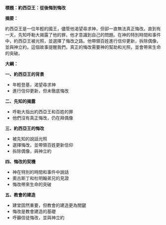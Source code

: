 **標題：約西亞王：從後悔到悔改**

**摘要：**

約西亞王是一位年輕的國王，儘管他渴望尋求神，但卻一直無法真正悔改。直到有一天，先知呼勒大揭露了他的罪，他才意識到自己的問題。在神的特別時間和事件中，約西亞王被光照，並選擇了悔改之路。他帶領百姓進行信仰更新，拆除偶像，並與神立約。這個故事提醒我們，真正的悔改需要神的幫助和光照，並會帶來生命的突破。

**大綱：**

**一、約西亞王的背景**
* 年輕登基，渴望尋求神
* 進行信仰更新，但未徹底悔改

**二、先知的揭露**
* 呼勒大指出約西亞王和百姓的罪
* 他們沒有真正悔改，仍在拜偶像

**三、約西亞王的悔改**
* 被先知的說話光照
* 選擇悔改，並帶領百姓更新信仰
* 拆除偶像，與神立約

**四、悔改的契機**
* 神在特別的時間和事件中說話
* 奧古斯丁和杜明翰弟兄的見證
* 悔改帶來生命的突破

**五、教會的建造**
* 建堂固然重要，但教會的建造更為關鍵
* 悔改是教會建造的基礎
* 呼籲信徒悔改，並與神立約